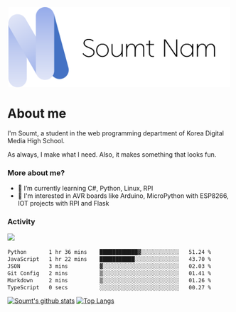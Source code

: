 <p align="center">
  <img src="soumt.png" style="width:500px">
</p>

# About me

I'm Soumt, a student in the web programming department of Korea Digital Media High School.

As always, I make what I need. Also, it makes something that looks fun.

### More about me?
- 🌱 I’m currently learning C#, Python, Linux, RPI
- :pushpin: I'm interested in AVR boards like Arduino, MicroPython with ESP8266, IOT projects with RPI and Flask


### Activity
<img height="400" img src="https://wakatime.com/share/@soumt_r/0e4d0df5-374b-4c75-8ddb-57d54d739f69.svg"></img>

<!--START_SECTION:waka-->

```text
Python       1 hr 36 mins    ████████████▓░░░░░░░░░░░░   51.24 %
JavaScript   1 hr 22 mins    ███████████░░░░░░░░░░░░░░   43.70 %
JSON         3 mins          ▓░░░░░░░░░░░░░░░░░░░░░░░░   02.03 %
Git Config   2 mins          ▒░░░░░░░░░░░░░░░░░░░░░░░░   01.41 %
Markdown     2 mins          ▒░░░░░░░░░░░░░░░░░░░░░░░░   01.26 %
TypeScript   0 secs          ░░░░░░░░░░░░░░░░░░░░░░░░░   00.27 %
```

<!--END_SECTION:waka-->

[![Soumt's github stats](https://github-readme-stats.vercel.app/api?username=soumt-r)](https://github.com/anuraghazra/github-readme-stats)
[![Top Langs](https://github-readme-stats.vercel.app/api/top-langs/?username=soumt-r&layout=compact)](https://github.com/anuraghazra/github-readme-stats)

